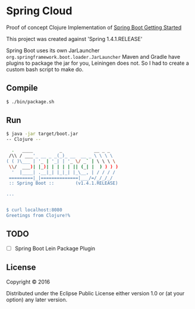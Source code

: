 # Spring Cloud

Proof of concept Clojure Implementation of [Spring Boot Getting Started](https://spring.io/guides/gs/spring-boot/)

This project was created against 'Spring 1.4.1.RELEASE'

Spring Boot uses its own JarLauncher `org.springframework.boot.loader.JarLauncher` Maven and Gradle have plugins to package the jar for you, Leiningen does not. So I had to create a custom bash script to make do. 


## Compile

```bash
$ ./bin/package.sh
```

## Run 

```bash
$ java -jar target/boot.jar
-- Clojure --

  .   ____          _            __ _ _
 /\\ / ___'_ __ _ _(_)_ __  __ _ \ \ \ \
( ( )\___ | '_ | '_| | '_ \/ _` | \ \ \ \
 \\/  ___)| |_)| | | | | || (_| |  ) ) ) )
  '  |____| .__|_| |_|_| |_\__, | / / / /
 =========|_|==============|___/=/_/_/_/
 :: Spring Boot ::        (v1.4.1.RELEASE)

...


$ curl localhost:8080
Greetings from Clojure!%
```


## TODO 

- [ ] Spring Boot Lein Package Plugin

## License

Copyright © 2016

Distributed under the Eclipse Public License either version 1.0 or (at
your option) any later version.
